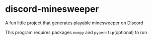 # discord-minesweeper
 A fun little project that generates playable minesweeper on Discord
 
 This program requires packages `numpy` and `pyperclip`(optional) to run
